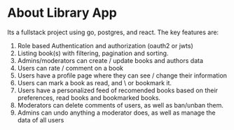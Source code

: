 # About Library App

Its a fullstack project using go, postgres, and react.
The key features are:
1. Role based Authentication and authorization (oauth2 or jwts)
2. Listing book(s) with filtering, pagination and sorting.
3. Admins/moderators can create / update books and authors data
4. Users can rate / comment on a book
5. Users have a profile page where they can see / change their information
6. Users can mark a book as read, and \ or bookmark it.
7. Users have a personalized feed of recomended books based on their preferences, read books and bookmarked books.
8. Moderators can delete comments of users, as well as ban/unban them. 
9. Admins can undo anything a moderator does, as well as manage the data of all users
